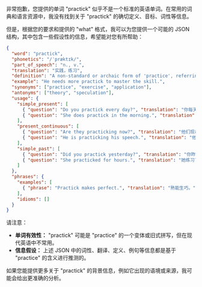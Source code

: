 非常抱歉，您提供的单词 "practick" 似乎不是一个标准的英语单词。在常用的词典和语言资源中，我没有找到关于 "practick" 的确切定义、音标、词性等信息。

但是，根据您的要求和提供的 "what" 格式，我可以为您提供一个可能的 JSON 结构，其中包含一些假设性的信息，希望能对您有所帮助：

```json
{
  "word": "practick",
  "phonetics": "/ˈpræktɪk/",
  "part_of_speech": "n., v.",
  "translation": "实践，练习",
  "definition": "A non-standard or archaic form of 'practice', referring to the application of knowledge or skills; to perform or carry out something repeatedly to improve.",
  "example": "He needs more practick to master the skill.",
  "synonyms": ["practice", "exercise", "application"],
  "antonyms": ["theory", "speculation"],
  "usage": {
    "simple_present": [
      { "question": "Do you practick every day?", "translation": "你每天都练习吗？" },
      { "question": "She does practick in the morning.", "translation": "她早上进行练习。" }
    ],
    "present_continuous": [
      { "question": "Are they practicking now?", "translation": "他们现在在练习吗？" },
      { "question": "He is practicking his speech.", "translation": "他正在练习他的演讲。" }
    ],
    "simple_past": [
      { "question": "Did you practick yesterday?", "translation": "你昨天练习了吗？" },
      { "question": "She practicked for hours.", "translation": "她练习了好几个小时。" }
    ]
  },
  "phrases": {
    "examples": [
      { "phrase": "Practick makes perfect.", "translation": "熟能生巧。" }
    ],
    "idioms": []
  }
}
```

请注意：

*   **单词有效性：** "practick" 可能是 "practice" 的一个变体或旧式拼写，但在现代英语中不常用。
*   **信息假设：** 上述 JSON 中的词性、翻译、定义、例句等信息都是基于 "practice" 的含义进行推测的。

如果您能提供更多关于 "practick" 的背景信息，例如它出现的语境或来源，我可能会给出更准确的分析。 